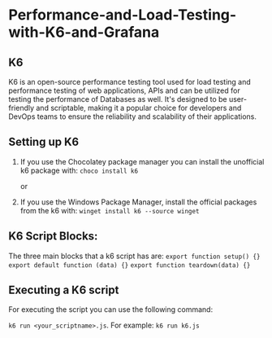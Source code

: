 # Performance-and-Load-Testing-with-K6-and-Grafana

## K6

K6 is an open-source performance testing tool used for load testing and performance testing of web applications, APIs and can be utilized for testing the performance of Databases as well. It's designed to be user-friendly and scriptable, making it a popular choice for developers and DevOps teams to ensure the reliability and scalability of their applications.

## Setting up K6

1. If you use the Chocolatey package manager you can install the unofficial k6 package with: `choco install k6`

   or

2. If you use the Windows Package Manager, install the official packages from the k6 with: `winget install k6 --source winget`

## K6 Script Blocks:
The three main blocks that a k6 script has are:
`export function setup() {}`
`export default function (data) {}`
`export function teardown(data) {}`

## Executing a K6 script

For executing the script you can use the following command:

`k6 run <your_scriptname>.js`. For example: `k6 run k6.js`

